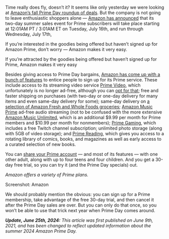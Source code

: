 Time really does fly, doesn’t it? It seems like only yesterday we were looking at [Amazon’s fall Prime Day roundup of deals](/amazon-prime-day-deals-tech). But the company is not going to leave enthusiastic shoppers alone — [Amazon has announced](/2024/6/25/24145258/amazon-prime-day-dates-july-2024-sale) that its two-day summer sales event for Prime subscribers will take place starting at 12:01AM PT / 3:01AM ET on Tuesday, July 16th, and run through Wednesday, July 17th,

If you’re interested in the goodies being offered but haven’t signed up for Amazon Prime, don’t worry — Amazon makes it very easy.

If you’re attracted by the goodies being offered but haven’t signed up for Prime, Amazon makes it very easy

Besides giving access to Prime Day bargains, [Amazon has come up with a bunch of features](https://www.amazon.com/b/?node=23945845011&tag=theverge02-20) to entice people to sign up for its Prime service. These include access to its streaming video service [Prime Video](https://www.amazon.com/gp/video/offers/?tag=theverge02-20), which unfortunately is no longer ad-free, although you can [opt for that](https://www.amazon.com/gp/help/customer/display.html?nodeId=TD5EYJIUGQMY13QQdi&tag=theverge02-20); free and faster shipping on purchases (with two-day or one-day delivery for many items and even same-day delivery for some); same-day delivery on [a selection of Amazon Fresh and Whole Foods groceries](https://www.amazon.com/fmc/learn-more?tag=theverge02-20); [Amazon Music Prime](https://www.amazon.com/music/prime/?tag=theverge02-20) ad-free audio streaming (not to be confused with the more extensive [Amazon Music Unlimited](https://www.amazon.com/music/unlimited/?tag=theverge02-20), which is an additional $9.99 per month for Prime members and $10.99 per month for nonmembers); [Prime Gaming](https://gaming.amazon.com/), which includes a free Twitch channel subscription; unlimited photo storage (along with 5GB of video storage); and [Prime Reading](https://www.amazon.com/kindle-dbs/fd/nonprime-pr/?tag=theverge02-20), which gives you access to a rotating library of comics, books, and magazines as well as early access to a curated selection of new books.

You can [share your Prime account](https://www.amazon.com/myh/households?tag=theverge02-20) — and most of its features — with one other adult, along with up to four teens and four children. And you get a 30-day free trial, so you can try it (and the Prime Day specials) out.

*Amazon offers a variety of Prime plans.*

Screenshot: Amazon

We should probably mention the obvious: you can sign up for a Prime membership, take advantage of the free 30-day trial, and then cancel it after the Prime Day sales are over. But you can only do that once, so you won’t be able to use that trick next year when Prime Day comes around.

***Update, June 25th, 2024:** This article was first published on June 9th, 2021, and has been changed to reflect updated information about the summer 2024 Amazon Prime Day.*
